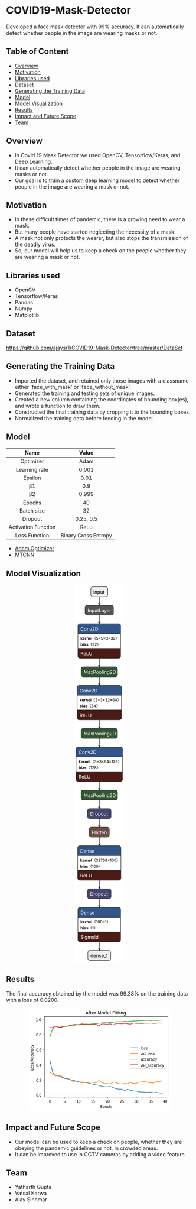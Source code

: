 # COVID19-Mask-Detector
Developed a face mask detector with 99% accuracy. It can automatically detect whether people in the image are wearing masks or not.

## Table of Content
* [Overview](https://github.com/ajaysr1/COVID19-Mask-Detector#overview)
* [Motivation](https://github.com/ajaysr1/COVID19-Mask-Detector#motivation)
* [Libraries used](https://github.com/ajaysr1/COVID19-Mask-Detector#libraries-used)
* [Dataset](https://github.com/ajaysr1/COVID19-Mask-Detector#dataset)
* [Generating the Training Data](https://github.com/ajaysr1/COVID19-Mask-Detector#generating-the-training-data)
* [Model](https://github.com/ajaysr1/COVID19-Mask-Detector#model)
* [Model Visualization](https://github.com/ajaysr1/COVID19-Mask-Detector#model-visualization)
* [Results](https://github.com/ajaysr1/COVID19-Mask-Detector#results)
* [Impact and Future Scope](https://github.com/ajaysr1/COVID19-Mask-Detector#impact-and-future-scope)
* [Team](https://github.com/ajaysr1/COVID19-Mask-Detector#team)

## Overview
* In Covid 19 Mask Detector we used OpenCV, Tensorflow/Keras, and Deep Learning.
* It can automatically detect whether people in the image are wearing masks or not.
* Our goal is to train a custom deep learning model to detect whether people in the image are wearing a mask or not.

## Motivation
* In these difficult times of pandemic, there is a growing need to wear a mask.
* But many people have started neglecting the necessity of a mask.
* A mask not only protects the wearer, but also stops the transmission of the deadly virus.
* So, our model will help us to keep a check on the people whether they are wearing a mask or not.

## Libraries used
* OpenCV
* Tensorflow/Keras
* Pandas
* Numpy
* Matplotlib

## Dataset
https://github.com/ajaysr1/COVID19-Mask-Detector/tree/master/DataSet

## Generating the Training Data
* Imported the dataset, and retained only those images with a classname either 'face_with_mask' or 'face_without_mask'.
* Generated the training and testing sets of unique images.
* Created a new column containing the coordinates of bounding box(es), and wrote a function to draw them.
* Constructed the final training data by cropping it to the bounding boxes.
* Normalized the training data before feeding in the model.

## Model
|        Name        |        Value        |
| :----------------: | :----------------:  |
| Optimizer          | Adam                |
| Learning rate      | 0.001               |
| Epsilon            | 0.01                |
| β1                 | 0.9                 |
| β2                 | 0.999               |
| Epochs             | 40                  |
| Batch size         | 32                  |
| Dropout            | 0.25, 0.5           |
| Activation Function| ReLu                |
| Loss Function      | Binary Cross Entropy|

* [Adam Optimizer](https://github.com/ajaysr1/COVID19-Mask-Detector/blob/main/Adam.md)
* [MTCNN](https://github.com/ajaysr1/COVID19-Mask-Detector/blob/main/MTCNN.md)

## Model Visualization
<p align="center">
  <img src="modelVisualization.svg">
</p>

## Results
The final accuracy obtained by the model was 99.38% on the training data with a loss of 0.0200. <br/>
<p align="center">
  <img src="Accuracy and Loss Image.png">
</p>

## Impact and Future Scope
* Our model can be used to keep a check on people, whether they are obeying the pandemic guidelines or not, in crowded areas.
* It can be improved to use in CCTV cameras by adding a video feature.

## Team
* Yatharth Gupta
* Vatsal Karwa
* Ajay Sinhmar
